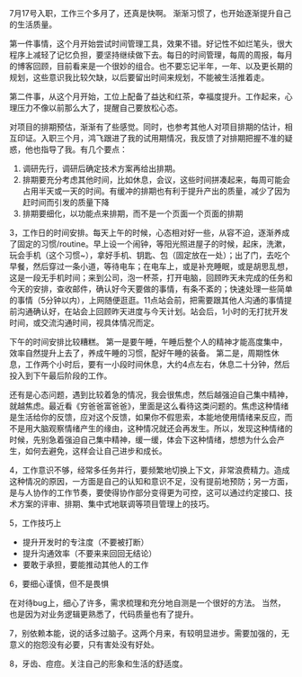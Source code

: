 7月17号入职，工作三个多月了，还真是快啊。
渐渐习惯了，也开始逐渐提升自己的生活质量。

第一件事情，这个月开始尝试时间管理工具，效果不错。好记性不如烂笔头，很大程序上减轻了记忆负担，要坚持继续做下去。每日的时间管理，每周的周报，每月的博客回顾，目前看来是一个很妙的组合。也不要忘记半年，一年、以及更长期的规划，这些意识我比较欠缺，以后要留出时间来规划，不能被生活推着走。

第二件事，从这个月开始，工位上配备了益达和红茶，幸福度提升。工作起来，心理压力不像以前那么大了，提醒自己要放松心态。

对项目的排期预估，渐渐有了些感觉。同时，也参考其他人对项目排期的估计，相互印证。入职三个月，鸿飞跟进了我的试用期情况，我反馈了对排期把握不准的疑惑，他也指导了我。有几个要点：

1. 调研先行，调研后确定技术方案再给出排期。
2. 排期要充分考虑其他时间，比如休息，会议，这些时间拼凑起来，每周可能会占用半天或一天的时间。有缓冲的排期也有利于提升产出的质量，减少了因为赶时间而引发的质量下降
3. 排期要细化，以功能点来排期，而不是一个页面一个页面的排期

3，工作日的时间安排。每天上午的时候，心态相对好一些，从容不迫，逐渐养成了固定的习惯/routine。早上设一个闹钟，等阳光照进屋子的时候，起床，洗漱，玩会手机（这个习惯~），拿好手机、钥匙、包（固定放在一处）；出了门，去吃个早餐，然后穿过一条小道，等待电车；在电车上，或是补充睡眠，或是胡思乱想，这是一段无手机时间；来到公司，泡一杯茶，打开电脑，回顾昨天未完成的任务和今天的安排，查收邮件，确认好今天要做的事情，有条不紊的；快速处理一些简单的事情（5分钟以内），上网随便逛逛。11点站会前，把需要跟其他人沟通的事情提前沟通确认好，在站会上回顾昨天进度与今天计划。站会后，1小时的无打扰开发时间，或交流沟通时间，视具体情况而定。

下午的时间安排比较糟糕。
第一是要午睡，午睡后整个人的精神才能高度集中，效率自然提升上去了，养成午睡的习惯，配好午睡的装备。
第二是，周期性休息，工作两个小时后，要有一小段时间休息，大约4点左右，休息二十分钟，然后投入到下午最后阶段的工作。

还有是心态问题，遇到比较着急的情况，我会很焦虑，然后越强迫自己集中精神，就越焦虑。最近看《穷爸爸富爸爸》，里面是这么看待这类问题的。焦虑这种情绪是生活给你的反馈，应对这个反馈，如果你不假思索，本能地使用情绪来反应，而不是用大脑观察情绪产生的缘由，这种情况就还会再发生。所以，发现这种情绪的时候，先别急着强迫自己集中精神，缓一缓，体会下这种情绪，想想为什么会产生，如何去避免，这样会让自己进步和成长。

4，工作意识不够，经常多任务并行，要频繁地切换上下文，非常浪费精力。造成这种情况的原因，一方面是自己的认知和意识不足，没有提前地预防；另一方面，是与人协作的工作节奏，要使得协作部分变得更为可控，这可以通过约定接口、技术方案的评审、排期、集中式地联调等项目管理上的技巧。

5，工作技巧上
- 提升开发时的专注度（不要被打断）
- 提升沟通效率（不要来来回回无结论）
- 要敢于承担，要能推动其他人的工作

6，要细心谨慎，但不是畏惧

在对待bug上，细心了许多，需求梳理和充分地自测是一个很好的方法。
当然，也是因为对业务逻辑更熟悉了，代码质量也有了提升。

7，别依赖本能，说的话多过脑子。这两个月来，有较明显进步。需要加强的，无意义的抱怨没有必要，只有害处没有好处。

8，牙齿、痘痘。关注自己的形象和生活的舒适度。